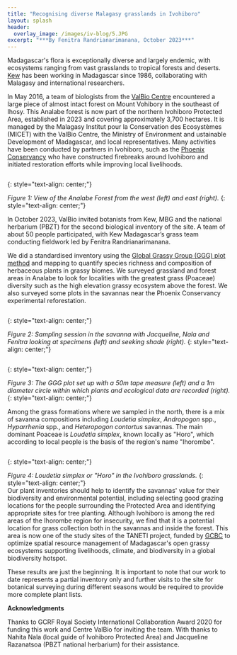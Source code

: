 ```yaml
---
title: "Recognising diverse Malagasy grasslands in Ivohiboro"
layout: splash
header:
  overlay_image: /images/iv-blog/5.JPG
excerpt: "***By Fenitra Randrianarimanana, October 2023***"
---
```

Madagascar's flora is exceptionally diverse and largely endemic, with ecosystems ranging from vast grasslands to tropical forests and deserts. [Kew](https://www.kew.org/science/collections-and-resources/research-facilities/kew-madagascar-conservation-centre) has been working in Madagascar since 1986, collaborating with Malagasy and international researchers. 

In May 2016, a team of biologists from the [ValBio Centre](https://www.stonybrook.edu/commcms/centre-valbio/science/ivohiboro.php#:~:text=The%20Ivohiboro%20Protected%20Area%20is,of%20representatives%20from%20surrounding%20villages.) encountered a large piece of almost intact forest on Mount Vohibory in the southeast of Ihosy. This Analabe forest is now part of the northern Ivohiboro Protected Area, established in 2023 and covering approximately 3,700 hectares. It is managed by the Malagasy Institut pour la Conservation des Ecosystèmes (MICET) with the ValBio Centre, the Ministry of Environment and ustainable Development of Madagascar, and local representatives. Many activities have been conducted by partners in Ivohiboro, such as the [Phoenix Conservancy](https://www.phoenixconservancy.org/madagascar) who have constructed firebreaks around Ivohiboro and initiated restoration efforts while improving local livelihoods.

<figure style="width: 1000px" class="align-centre">
  <img src="{{ site.url }}{{ site.baseurl }}/images/iv-blog/1.png" alt="">
</figure>
{: style="text-align: center;"}

*Figure 1: View of the Analabe Forest from the west (left) and east (right).*
{: style="text-align: center;"}
<br>

In October 2023, ValBio invited botanists from Kew, MBG and the national herbarium (PBZT) for the second biological inventory of the site. A team of about 50 people participated, with Kew Madagascar’s grass team conducting fieldwork led by Fenitra Randrianarimanana.

We did a standardised inventory using the [Global Grassy Group (GGG) plot method](https://protocolexchange.researchsquare.com/article/pex-1905/v1) and mapping to quantify species richness and composition of herbaceous plants in grassy biomes. We surveyed grassland and forest areas in Analabe to look for localities with the greatest grass (Poaceae) diversity such as the high elevation grassy ecosystem above the forest. We also surveyed some plots in the savannas near the Phoenix Conservancy experimental reforestation.

<figure style="width: 1000px" class="align-centre">
  <img src="{{ site.url }}{{ site.baseurl }}/images/iv-blog/3.png" alt="">
</figure>
{: style="text-align: center;"}

*Figure 2: Sampling session in the savanna with Jacqueline, Nala and Fenitra looking at specimens (left) and seeking shade  (right).*
{: style="text-align: center;"}
<br>

<figure style="width: 1000px" class="align-centre">
  <img src="{{ site.url }}{{ site.baseurl }}/images/iv-blog/2.png" alt="">
</figure>
{: style="text-align: center;"}

*Figure 3: The GGG plot set up with a 50m tape measure (left) and a 1m diameter circle within which plants and ecological data are recorded (right).*
{: style="text-align: center;"}
<br>

Among the grass formations where we sampled in the north, there is a mix of savanna compositions including *Loudetia simplex*, *Andropogon* spp., *Hyparrhenia* spp., and *Heteropogon contortus* savannas. The main dominant Poaceae is *Loudetia simplex*, known locally as "Horo", which according to local people is the basis of the region's name "Ihorombe".

<figure style="width: 1000px" class="align-centre">
  <img src="{{ site.url }}{{ site.baseurl }}/images/iv-blog/4.png" alt="">
</figure>
{: style="text-align: center;"}

*Figure 4: Loudetia simplex or "Horo" in the Ivohiboro grasslands.*
{: style="text-align: center;"}
<br>
Our plant inventories should help to identify the savannas' value for their biodiversity and environmental potential, including selecting good grazing locations for the people surrounding the Protected Area and identifying appropriate sites for tree planting. Although Ivohiboro is among the red areas of the Ihorombe region for insecurity, we find that it is a potential location for grass collection both in the savannas and inside the forest. This area is now one of the study sites of the TANETI project, funded by [GCBC](https://www.gcbc.org.uk/) to optimize spatial resource management of Madagascar's open grassy ecosystems supporting livelihoods, climate, and biodiversity in a global biodiversity hotspot. 

These results are just the beginning. It is important to note that our work to date represents a partial inventory only and further visits to the site for botanical surveying during different seasons would be required to provide more complete plant lists.

**Acknowledgments** 

Thanks to GCRF Royal Society International Collaboration Award 2020 for funding this work and Centre ValBio for inviting the team.
With thanks to Nahita Nala (local guide of Ivohiboro Protected Area) and Jacqueline Razanatsoa (PBZT national herbarium) for their assistance.

